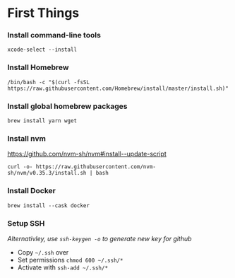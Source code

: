 # First Things

### Install command-line tools

```terminal
xcode-select --install
```

### Install Homebrew

```terminal
/bin/bash -c "$(curl -fsSL https://raw.githubusercontent.com/Homebrew/install/master/install.sh)"
```

### Install global homebrew packages

```terminal
brew install yarn wget
```

### Install nvm

https://github.com/nvm-sh/nvm#install--update-script

```terminal
curl -o- https://raw.githubusercontent.com/nvm-sh/nvm/v0.35.3/install.sh | bash
```

### Install Docker

```terminal
brew install --cask docker
```

### Setup SSH

_Alternativley, use `ssh-keygen -o` to generate new key for github_

- Copy `~/.ssh` over
- Set permissions `chmod 600 ~/.ssh/*`
- Activate with `ssh-add ~/.ssh/*`
